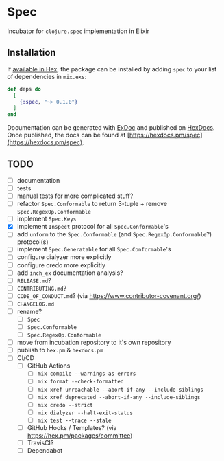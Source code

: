 # Spec

Incubator for `clojure.spec` implementation in Elixir

## Installation

If [available in Hex](https://hex.pm/docs/publish), the package can be installed
by adding `spec` to your list of dependencies in `mix.exs`:

```elixir
def deps do
  [
    {:spec, "~> 0.1.0"}
  ]
end
```

Documentation can be generated with [ExDoc](https://github.com/elixir-lang/ex_doc)
and published on [HexDocs](https://hexdocs.pm). Once published, the docs can
be found at [https://hexdocs.pm/spec](https://hexdocs.pm/spec).

## TODO

- [ ] documentation
- [ ] tests
- [ ] manual tests for more complicated stuff?
- [ ] refactor `Spec.Conformable` to return 3-tuple + remove `Spec.RegexOp.Conformable`
- [ ] implement `Spec.Keys`
- [x] implement `Inspect` protocol for all `Spec.Conformable`'s
- [ ] add `unform` to the `Spec.Conformable` (and `Spec.RegexOp.Conformable`?) protocol(s)
- [ ] implement `Spec.Generatable` for all `Spec.Conformable`'s
- [ ] configure dialyzer more explicitly
- [ ] configure credo more explicitly
- [ ] add `inch_ex` documentation analysis?
- [ ] `RELEASE.md`?
- [ ] `CONTRIBUTING.md`?
- [ ] `CODE_OF_CONDUCT.md`? (via https://www.contributor-covenant.org/)
- [ ] `CHANGELOG.md`
- [ ] rename?
  - [ ] `Spec`
  - [ ] `Spec.Conformable`
  - [ ] `Spec.RegexOp.Conformable`
- [ ] move from incubation repository to it's own repository
- [ ] publish to `hex.pm` & `hexdocs.pm`
- [ ] CI/CD
  - [ ] GitHub Actions
    - [ ] `mix compile --warnings-as-errors`
    - [ ] `mix format --check-formatted`
    - [ ] `mix xref unreachable --abort-if-any --include-siblings`
    - [ ] `mix xref deprecated --abort-if-any --include-siblings`
    - [ ] `mix credo --strict`
    - [ ] `mix dialyzer --halt-exit-status`
    - [ ] `mix test --trace --stale`
  - [ ] GitHub Hooks / Templates? (via https://hex.pm/packages/committee)
  - [ ] TravisCI?
  - [ ] Dependabot
